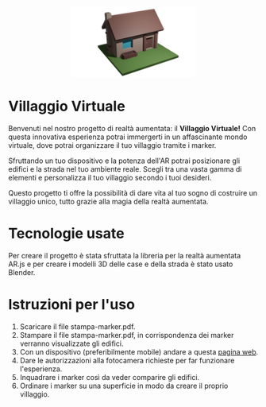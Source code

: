 <p align="center">
<img src="assets/logo.png" width="50%">
</p>

# Villaggio Virtuale

Benvenuti nel nostro progetto di realtà aumentata: il **Villaggio Virtuale!**
Con questa innovativa esperienza potrai immergerti in un affascinante mondo virtuale, 
dove potrai organizzare il tuo villaggio tramite i marker. 

Sfruttando un tuo dispositivo e la potenza dell'AR potrai posizionare gli edifici e la strada nel tuo ambiente reale. 
Scegli tra una vasta gamma di elementi e personalizza il tuo villaggio secondo i tuoi desideri.

Questo progetto ti offre la possibilità di dare vita al tuo sogno di costruire 
un villaggio unico, tutto grazie alla magia della realtà aumentata.

# Tecnologie usate
Per creare il progetto è stata sfruttata la libreria per la realtà aumentata AR.js e per creare i modelli 3D delle case e della strada è stato usato Blender.

# Istruzioni per l'uso
1. Scaricare il file stampa-marker.pdf.
2. Stampare il file stampa-marker.pdf, in corrispondenza dei marker verranno visualizzate gli edifici.
3. Con un dispositivo (preferibilmente mobile) andare a questa [pagina web](https://mattiamonti.github.io/AR-Project).
4. Dare le autorizzazioni alla fotocamera richieste per far funzionare l'esperienza.
5. Inquadrare i marker così da veder comparire gli edifici.
6. Ordinare i marker su una superficie in modo da creare il proprio villaggio.